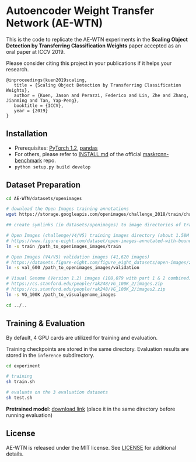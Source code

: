 # Autoencoder Weight Transfer Network (AE-WTN)

This is the code to replicate the AE-WTN experiments in the **Scaling Object Detection by Transferring Classification Weights** paper accepted as an oral paper at ICCV 2019.



Please consider citing this project in your publications if it helps your research.

```
@inproceedings{kuen2019scaling,
   title = {Scaling Object Detection by Transferring Classification Weights},
   author = {Kuen, Jason and Perazzi, Federico and Lin, Zhe and Zhang, Jianming and Tan, Yap-Peng},
   booktitle = {ICCV},
   year = {2019}
}
```



## Installation

- Prerequisites: [PyTorch 1.2](https://github.com/pytorch/pytorch/tree/v1.2.0), [pandas](https://github.com/pandas-dev/pandas)
- For others, please refer to [INSTALL.md](https://github.com/facebookresearch/maskrcnn-benchmark/blob/master/INSTALL.md) of the official [maskrcnn-benchmark](https://github.com/facebookresearch/maskrcnn-benchmark) repo.
- `python setup.py build develop`



## Dataset Preparation

```bash
cd AE-WTN/datasets/openimages

# download the Open Images training annotations 
wget https://storage.googleapis.com/openimages/challenge_2018/train/challenge-2018-train-annotations-bbox.csv

## create symlinks (in datasets/openimages) to image directories of training and evaluation datasets

# Open Images (challenge/V4/V5) training images directory (about 1.58M images with all download parts combined)
# https://www.figure-eight.com/dataset/open-images-annotated-with-bounding-boxes/ (train_00.zip, train_01.zip, ...)
ln -s train /path_to_openimages_images/train

# Open Images (V4/V5) validation images (41,620 images)
# https://datasets.figure-eight.com/figure_eight_datasets/open-images/zip_files_copy/validation.zip
ln -s val_600 /path_to_openimages_images/validation

# Visual Genome (Version 1.2) images (108,079 with part 1 & 2 combined)
# https://cs.stanford.edu/people/rak248/VG_100K_2/images.zip
# https://cs.stanford.edu/people/rak248/VG_100K_2/images2.zip
ln -s VG_100K /path_to_visualgenome_images

cd ../..
```



## Training & Evaluation

By default, 4 GPU cards are utilized for training and evaluation.

Training checkpoints are stored in the same directory. Evaluation results are stored in the `inference` subdirectory.


```bash
cd experiment

# training
sh train.sh

# evaluate on the 3 evaluation datasets
sh test.sh
```

**Pretrained model**: [download link](https://entuedu-my.sharepoint.com/:u:/g/personal/jkuen001_e_ntu_edu_sg/ESgnD2nsp9hPnlUJ38-PzHwBjkfxyoLGmWEdZtT2Wwbe2w?e=Jh7G8C) (place it in the same directory before running evaluation)



## License

AE-WTN is released under the MIT license. See [LICENSE](LICENSE) for additional details.
